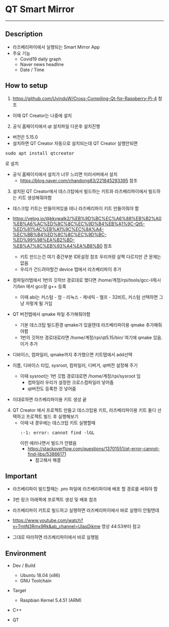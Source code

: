 # QT Smart Mirror

---

## Description

- 라즈베리파이에서 실행되는 Smart Mirror App
- 주요 기능
  - Covid19 daily graph
  - Naver news headline
  - Date / Time

## How to setup

1. https://github.com/UvinduW/Cross-Compiling-Qt-for-Raspberry-Pi-4 참조

- 이때 QT Creator는 나중에 설치

2. 공식 홈페이지에서 qt 설치파일 다운후 설치진행

- 버전은 5.15.0
- 설치하면 QT Creator 자동으로 설치되는데 QT Creator 실행안되면
<pre>sudo apt install qtcreator</pre>로 설치
- 공식 홈페이지에서 설치가 너무 느리면 미러서버에서 설치
  - https://blog.naver.com/chandong83/221845293395 참조

3. 설치된 QT Creator에서 데스크탑에서 빌드하는 키트와 라즈베리파이에서 빌드하는 키트 생성해줘야함

- 데스크탑 키트는 만들어져있을 테니 라즈베리파이 키트 만들어줘야 함
- https://velog.io/@kkywalk2/%EB%9D%BC%EC%A6%88%EB%B2%A0%EB%A6%AC%ED%8C%8C%EC%9D%B4%EB%A1%9C-Qt5-%ED%81%AC%EB%A1%9C%EC%8A%A4-%EC%BB%B4%ED%8C%8C%EC%9D%BC-%ED%99%98%EA%B2%BD-%EB%A7%8C%EB%93%A4%EA%B8%B0 참조

  - 키트 만드는건 여기 중간부분 IDE설정 참조 우리꺼랑 살짝 다르지만 큰 문제는 없음
  - 우리가 건드려야할건 device 탭에서 라즈베리파이 추가

- 컴파일러탭에서 1번의 깃허브 경로대로 했다면 /home/계정/rpi/tools/gcc-li뭐시기/bin 에서 gcc랑 g++ 등록

  - 이때 abi는 커스텀 - 암 - 리눅스 - 제네릭 - 엘프 - 32비트, 커스텀 선택하면 그냥 저렇게 될 거임

- QT 버전탭에서 qmake 파일 추가해줘야함

  - 기본 데스크탑 빌드환경 qmake가 있을텐데 라즈베리파이용 qmake 추가해줘야함
  - 1번의 깃허브 경로대로라면 /home/계정/rpi/qt5.15/bin/ 여기에 qmake 있음. 이거 추가

- 디바이스, 컴파일러, qmake까지 추가했으면 키트탭에서 add선택
- 이름, 디바이스 타입, sysroot, 컴파일러, 디버거, qt버전 설정해 주기

  - 이때 sysroot는 1번 깃헙 경로대로면 /home/계정/rpi/sysroot 임
    - 컴파일러 우리가 설정한 크로스컴파일러 넣어줌
    - qt버전도 등록한 것 넣어줌

- 이대로하면 라즈베리파이용 키트 생성 끝

4.  QT Creator 에서 프로젝트 만들고 데스크탑용 키트, 라즈베리파이용 키트 둘다 선택하고 프로젝트 빌드 후 실행해보기
    - 이때 내 경우에는 데스크탑 키트 실행할때
      <pre>:-1: error: cannot find -lGL</pre> 이런 에러나면서 빌드가 안됐음
      - https://stackoverflow.com/questions/13701551/qt-error-cannot-find-libs/53866171
        - 참고해서 해결

## Important

- 라즈베리파이 빌드할때는 .pro 파일에 라즈베리파이에 배포 할 경로를 써줘야 함
- 3번 링크 아래쪽에 프로젝트 생성 및 배포 참조

- 라즈베리파이 키트로 빌드하고 실행하면 라즈베리파이에서 바로 실행이 안될텐데
- https://www.youtube.com/watch?v=TmtN3Rmx9Rk&ab_channel=UlasDikme 영상 44:53부터 참고
- 그대로 따라하면 라즈베리파이에서 바로 실행됨

## Environment

- Dev / Build

  - Ubuntu 18.04 (x86)
  - GNU Toolchain

- Target

  - Raspbian Kernel 5.4.51 (ARM)

- C++
- QT
